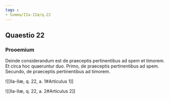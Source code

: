 ```yaml
---
tags : 
- Summa/IIa-IIæ/q.22
---
```


## Quaestio 22

### Prooemium

Deinde considerandum est de praeceptis pertinentibus ad spem et timorem. Et circa hoc quaeruntur duo. Primo, de praeceptis pertinentibus ad spem. Secundo, de praeceptis pertinentibus ad timorem.

![[IIa-IIæ, q. 22, a. 1#Articulus 1]]

![[IIa-IIæ, q. 22, a. 2#Articulus 2]]

